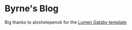 # Byrne's Blog

Big thanks to alxshelepenok for the [Lumen Gatsby template](https://github.com/alxshelepenok/gatsby-starter-lumen)
